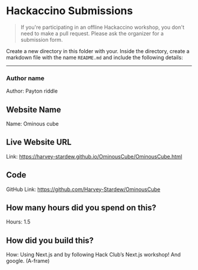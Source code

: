 # Hackaccino Submissions

> If you're participating in an offline Hackaccino workshop, you don't need to make a pull request. Please ask the organizer for a submission form.

Create a new directory in this folder with your. Inside the directory, create a markdown file with the name `README.md` and include the following details:

---

### Author name

Author: Payton riddle

<!-- Sleepy -->

## Website Name

Name: Ominous cube

## Live Website URL

Link: https://harvey-stardew.github.io/OminousCube/OminousCube.html

## Code

GitHub Link: https://github.com/Harvey-Stardew/OminousCube

## How many hours did you spend on this?

Hours: 1.5

## How did you build this?

How: Using Next.js and by following Hack Club’s Next.js workshop! And google. (A-frame)